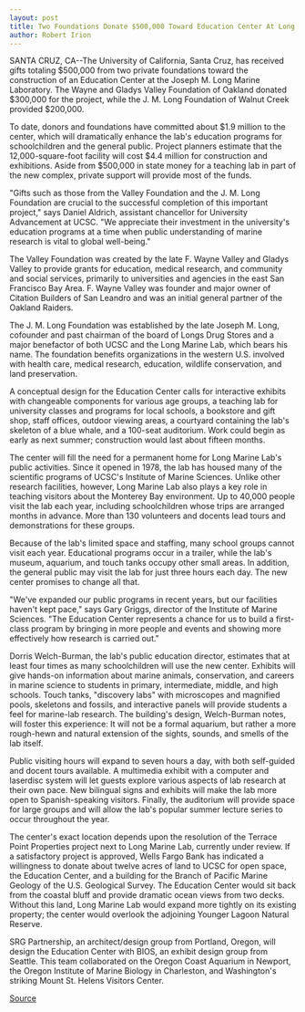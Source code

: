 ```yaml
---
layout: post
title: Two Foundations Donate $500,000 Toward Education Center At Long Marine Lab 
author: Robert Irion
---
```


SANTA CRUZ, CA--The University of California, Santa Cruz, has  received gifts totaling $500,000 from two private foundations  toward the construction of an Education Center at the Joseph M. Long  Marine Laboratory. The Wayne and Gladys Valley Foundation of  Oakland donated $300,000 for the project, while the J. M. Long  Foundation of Walnut Creek provided $200,000.

To date, donors and foundations have committed about $1.9  million to the center, which will dramatically enhance the lab's  education programs for schoolchildren and the general public.  Project planners estimate that the 12,000-square-foot facility will  cost $4.4 million for construction and exhibitions. Aside from  $500,000 in state money for a teaching lab in part of the new  complex, private support will provide most of the funds.

"Gifts such as those from the Valley Foundation and the J. M.  Long Foundation are crucial to the successful completion of this  important project," says Daniel Aldrich, assistant chancellor for  University Advancement at UCSC. "We appreciate their investment in  the university's education programs at a time when public  understanding of marine research is vital to global well-being."

The Valley Foundation was created by the late F. Wayne Valley  and Gladys Valley to provide grants for education, medical research,  and community and social services, primarily to universities and  agencies in the east San Francisco Bay Area. F. Wayne Valley was  founder and major owner of Citation Builders of San Leandro and was  an initial general partner of the Oakland Raiders.

The J. M. Long Foundation was established by the late Joseph M.  Long, cofounder and past chairman of the board of Longs Drug Stores  and a major benefactor of both UCSC and the Long Marine Lab, which  bears his name. The foundation benefits organizations in the western  U.S. involved with health care, medical research, education, wildlife  conservation, and land preservation.

A conceptual design for the Education Center calls for  interactive exhibits with changeable components for various age  groups, a teaching lab for university classes and programs for local  schools, a bookstore and gift shop, staff offices, outdoor viewing  areas, a courtyard containing the lab's skeleton of a blue whale, and  a 100-seat auditorium. Work could begin as early as next summer;  construction would last about fifteen months.

The center will fill the need for a permanent home for Long  Marine Lab's public activities. Since it opened in 1978, the lab has  housed many of the scientific programs of UCSC's Institute of Marine  Sciences. Unlike other research facilities, however, Long Marine Lab  also plays a key role in teaching visitors about the Monterey Bay  environment. Up to 40,000 people visit the lab each year, including  schoolchildren whose trips are arranged months in advance. More  than 130 volunteers and docents lead tours and demonstrations for  these groups.

Because of the lab's limited space and staffing, many school  groups cannot visit each year. Educational programs occur in a  trailer, while the lab's museum, aquarium, and touch tanks occupy  other small areas. In addition, the general public may visit the lab  for just three hours each day. The new center promises to change all  that.

"We've expanded our public programs in recent years, but our  facilities haven't kept pace," says Gary Griggs, director of the  Institute of Marine Sciences. "The Education Center represents a  chance for us to build a first-class program by bringing in more  people and events and showing more effectively how research is  carried out."

Dorris Welch-Burman, the lab's public education director,  estimates that at least four times as many schoolchildren will use  the new center. Exhibits will give hands-on information about  marine animals, conservation, and careers in marine science to  students in primary, intermediate, middle, and high schools. Touch  tanks, "discovery labs" with microscopes and magnified pools,  skeletons and fossils, and interactive panels will provide students a  feel for marine-lab research. The building's design, Welch-Burman  notes, will foster this experience: It will not be a formal aquarium,  but rather a more rough-hewn and natural extension of the sights,  sounds, and smells of the lab itself.

Public visiting hours will expand to seven hours a day, with  both self-guided and docent tours available. A multimedia exhibit  with a computer and laserdisc system will let guests explore  various aspects of lab research at their own pace. New bilingual  signs and exhibits will make the lab more open to Spanish-speaking  visitors. Finally, the auditorium will provide space for large groups  and will allow the lab's popular summer lecture series to occur  throughout the year.

The center's exact location depends upon the resolution of the  Terrace Point Properties project next to Long Marine Lab, currently  under review. If a satisfactory project is approved, Wells Fargo Bank  has indicated a willingness to donate about twelve acres of land to  UCSC for open space, the Education Center, and a building for the  Branch of Pacific Marine Geology of the U.S. Geological Survey. The  Education Center would sit back from the coastal bluff and provide  dramatic ocean views from two decks. Without this land, Long  Marine Lab would expand more tightly on its existing property; the  center would overlook the adjoining Younger Lagoon Natural Reserve.

SRG Partnership, an architect/design group from Portland,  Oregon, will design the Education Center with BIOS, an exhibit  design group from Seattle. This team collaborated on the Oregon  Coast Aquarium in Newport, the Oregon Institute of Marine Biology in  Charleston, and Washington's striking Mount St. Helens Visitors  Center.

[Source](http://www1.ucsc.edu/news_events/press_releases/archive/93-94/06-94/062194-Two_foundations_mak.html "Permalink to 062194-Two_foundations_mak")
